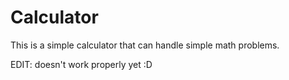 # Calculator
This is a simple calculator that can handle simple math problems.

EDIT: doesn't work properly yet :D
